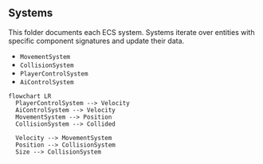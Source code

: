 ## Systems

This folder documents each ECS system. Systems iterate over entities with specific component signatures and update their data.

- `MovementSystem`
- `CollisionSystem`
- `PlayerControlSystem`
- `AiControlSystem`

```mermaid
flowchart LR
  PlayerControlSystem --> Velocity
  AiControlSystem --> Velocity
  MovementSystem --> Position
  CollisionSystem --> Collided

  Velocity --> MovementSystem
  Position --> CollisionSystem
  Size --> CollisionSystem
```


